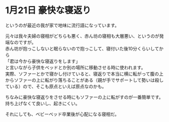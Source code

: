 # 1月21日 豪快な寝返り

というのが最近の我が家で地味に流行語になっています。

元々は我々夫婦の寝相がどちらも悪く、赤ん坊の寝相も大層悪い、というのが発端なのですが。  
赤ん坊が抱っこしないと眠らないので抱っこして、寝付いた後10分くらいしてから  
「君は今から豪快な寝返りをします」  
と言いながら子供をベッドとか別の場所に移動させる時に使われます。  
実際、ソファーとかで寝かし付けていると、寝返りで本当に横に転がって腹の上からソファーの上に転がり落ちることがある（親が手でサポートして勢いは殺している）ので、そこも原点といえば原点なのかも。

ちなみに豪快な寝返りをさせる時にもソファーの上に転がすのが一番簡単です。  
持ち上げなくて良いし、起きにくい。

それにしても、ベビーベッド卒業後が心配になる寝相だ。